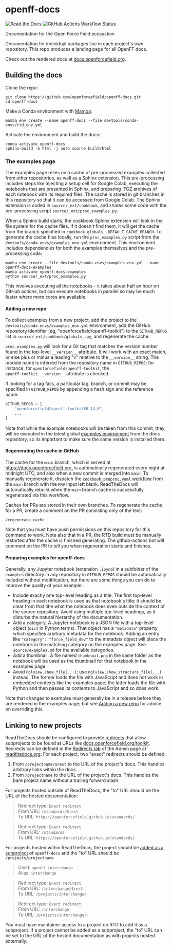 # openff-docs

 [![Read the Docs](https://img.shields.io/readthedocs/openff-docs?style=for-the-badge&label=Website%20Build)](https://app.readthedocs.org/projects/openff-docs/builds/?version__slug=latest)
 [![GitHub Actions Workflow Status](https://img.shields.io/github/actions/workflow/status/openforcefield/openff-docs/cookbook_preproc.yaml?branch=main&style=for-the-badge&label=Examples)](https://github.com/openforcefield/openff-docs/actions/workflows/cookbook_preproc.yaml?query=branch%3Amain)

Documentation for the Open Force Field ecosystem

Documentation for individual packages live in each project's own repository.
This repo produces a landing page for all OpenFF docs.

Check out the rendered docs at [docs.openforcefield.org].

## Building the docs

Clone the repo:

```shell
git clone https://github.com/openforcefield/openff-docs.git
cd openff-docs
```

Make a Conda environment with [Mamba](https://github.com/mamba-org/mamba):

```shell
mamba env create --name openff-docs --file devtools/conda-envs/rtd_env.yml
```

Activate the environment and build the docs:

```shell
conda activate openff-docs
sphinx-build -b html -j auto source build/html
```

### The examples page

The examples page relies on a cache of pre-processed examples collected from other repositories, as well as a Sphinx extension. This pre-processing includes steps like injecting a setup cell for Google Colab, executing the notebooks that are presented in Sphinx, and preparing .TGZ archives of each notebook with its required files. The cache is stored in git branches in this repository so that it can be accessed from Google Colab. The Sphinx extension is coded in `source/_ext/cookbook`, and shares some code with the pre-processing script `source/_ext/proc_examples.py`.

When a Sphinx build starts, the cookbook Sphinx extension will look in the file system for the cache files. If it doesn't find them, it will get the cache from the branch specified in `cookbook.globals_.DEFAULT_CACHE_BRANCH`. To generate the cache files locally, run the `proc_examples.py` script from the `devtools/conda-envs/examples_env.yml` environment. This environment includes dependencies for both the examples themselves and the pre-processing code:

```shell
mamba env create --file devtools/conda-envs/examples_env.yml --name openff-docs-examples
mamba activate openff-docs-examples
python source/_ext/proc_examples.py
```

This involves executing all the notebooks - it takes about half an hour on GitHub actions, but can execute notebooks in parallel so may be much faster where more cores are available.

#### Adding a new repo

To collect examples from a new project, add the project to the `devtools/conda-envs/examples_env.yml` environment, add the GitHub repository identifier (eg, "openforcefield/openff-toolkit") to the `GITHUB_REPOS` list in `source/_ext/cookbook/globals_.py`, and regenerate the cache.

`proc_examples.py` will look for a Git tag that matches the version number found in the top-level `__version__` attribute. It will work with an exact match, or else plus or minus a leading "v" relative to the `__version__` string. The module name is inferred from the repository name in `GITHUB_REPOS`; for instance, for `openforcefield/openff-toolkit`, the `openff.toolkit.__version__` attribute is checked.

If looking for a tag fails, a particular tag, branch, or commit may be specified in `GITHUB_REPOS` by appending a hash sign and the reference name:

```python
GITHUB_REPOS = [
    "openforcefield/openff-toolkit#0.14.0",
    ...
]
```

Note that while the example notebooks will be taken from this commit, they will be executed in the latest global [examples environment] from the docs repository, so its important to make sure the same version is installed there.

[examples environment]: https://github.com/openforcefield/openff-docs/blob/main/devtools/conda-envs/examples_env.yml

#### Regenerating the cache in GitHub

The cache for the `main` branch, which is served at <https://docs.openforcefield.org>, is automatically regenerated every night at midnight UTC, and also when a new commit is merged into `main`. To manually regenerate it, dispatch the [`cookbook_preproc.yaml` workflow](https://github.com/openforcefield/openff-docs/actions/workflows/cookbook_preproc.yaml) from the `main` branch with the `PR#` input left blank. ReadTheDocs will automatically rebuild when the `main` branch cache is successfully regenerated via this workflow.

Caches for PRs are stored in their own branches. To regenerate the cache for a PR, create a comment on the PR consisting only of the text:

```
/regenerate-cache
```

Note that you must have push permissions on this repository for this command to work. Note also that in a PR, the RTD build must be manually restarted after the cache is finished generating. The github-actions bot will comment on the PR to tell you when regeneration starts and finishes.

#### Preparing examples for openff-docs

Generally, any Jupyter notebook (extension `.ipynb`) in a subfolder of the `examples` directory in any repository in `GITHUB_REPOS` should be automatically included without modification, but there are some things you can do to improve the quality of your example:

- Include exactly one top-level heading as a title. The first top-level heading in each notebook is used as that notebook's title; it should be clear from that title what the notebook does even outside the context of the source repository. Avoid using multiple top-level headings, as it disturbs the natural hierarchy of the documentation.
- Add a category. A Jupyter notebook is a JSON file with a top-level object (`dict` in Python terms). That object has a `"metadata"` property which specifies arbitrary metadata for the notebook. Adding an entry like `"category": "force_field_dev"` to the metadata object will place the notebook in the matching category on the examples page. See `source/examples.md` for the available categories.
- Add a thumbnail. A file named `thumbnail.png` in the same folder as the notebook will be used as the thumbnail for that notebook in the examples page.
- Avoid `nglview.show_file(...)`; use `nglview.show_structure_file(...)` instead. The former loads the file with JavaScript and does not work in embedded contexts like the examples page; the latter loads the file with Python and then passes its contents to JavaScript and so does work.

Note that changes to examples must generally be in a release before they are rendered in the examples page; but see [Adding a new repo](#adding-a-new-repo) for advice on overriding this.

## Linking to new projects

ReadTheDocs should be configured to provide [redirects] that allow subprojects to be found at URLs like [docs.openforcefield.org/toolkit]. Redirects can be defined in the [Redirects tab] of the Admin page at [readthedocs.org]. For each project, two "exact" redirects should be defined:

1. From `/projectname/$rest` to the URL of the project's docs. This handles arbitrary links within the docs.
2. From `/projectname` to the URL of the project's docs. This handles the bare project name without a trailing forward slash.

For projects hosted outside of ReadTheDocs, the "to" URL should be the URL of the hosted documentation:

> Redirect type: `Exact redirect` \
> From URL: `/standards/$rest` \
> To URL: `https://openforcefield.github.io/standards/`

> Redirect type: `Exact redirect` \
> From URL: `/standards` \
> To URL: `https://openforcefield.github.io/standards/`


For projects hosted within ReadTheDocs, the project should be [added as a subproject] of `openff-docs` and the "to" URL should be `/projects/projectname`

> Child: `openff-interchange` \
> Alias: `interchange`

> Redirect type: `Exact redirect` \
> From URL: `/interchange/$rest` \
> To URL: `/projects/interchange/`

> Redirect type: `Exact redirect` \
> From URL: `/interchange` \
> To URL: `/projects/interchange/`:

You must have maintainer access to a project on RTD to add it as a subproject. If a project cannot be added as a subproject, the "to" URL can be set to the URL of the hosted documentation as with projects hosted externally.

[docs.openforcefield.org]: https://docs.openforcefield.org/
[redirects]: https://docs.readthedocs.io/page/user-defined-redirects.html
[docs.openforcefield.org/toolkit]: https://docs.openforcefield.org/toolkit/
[readthedocs.org]: https://readthedocs.org/
[Redirects tab]: https://readthedocs.org/dashboard/openff-docs/redirects/
[added as a subproject]: https://readthedocs.org/dashboard/openff-docs/subprojects/

